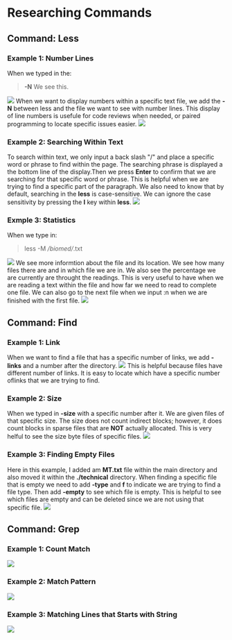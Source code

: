 # Researching Commands

## Command: Less

### Example 1: Number Lines
When we typed in the:
  > **-N** We see this.
 
![](https://user-images.githubusercontent.com/114209345/199067704-4113dbd7-514c-46c6-9551-af0b24e0a163.png)
When we want to display numbers within a specific text file, we add the **-N** between less and the file we want to see with number lines. This display of line numbers is usefule for code reviews when needed, or paired programming to locate specific issues easier.
![](https://user-images.githubusercontent.com/114209345/199067724-f11c2a68-bcb7-4b75-ad7a-82d7d6ec6701.png)

### Example 2: Searching Within Text
To search within text, we only input a back slash "/" and place a specific word or phrase to find within the page. The searching phrase is displayed a the bottom line of the display.Then we press **Enter** to confirm that we are searching for that specific word or phrase. This is helpful when we are trying to find a specific  part of the paragraph. We also need to know that by default, searching in the **less** is case-sensitive. We can ignore the case sensitivity by pressing the **I** key within **less**.
![](https://user-images.githubusercontent.com/114209345/199068190-5317b8b9-ffe9-49d6-9082-9f3bf4cf235f.png)

### Exmple 3: Statistics
When we type in:
  > less -M */biomed/*.txt
  
![](https://user-images.githubusercontent.com/114209345/199068723-f6129b00-6add-437c-8f23-7f090ef3b413.png)
We see more informtion about the file and its location. We see how many files there are and in which file we are in. We also see the percentage we are currently are throught the readings. This is very useful to have when we are reading a text within the file and how far we need to read to complete one file. We can also go to the next file when we input :n when we are finished with the first file.
![](https://user-images.githubusercontent.com/114209345/199068753-800dbc7c-6e7e-44cc-a249-e8a91a9942a1.png)

## Command: Find
### Example 1: Link
When we want to find a file that has a specific number of links, we add **-links** and a number after the directory.
![](https://user-images.githubusercontent.com/114209345/198929644-cadeac75-9b74-4f79-b442-e1565e609ffd.png)
This is helpful because files have different number of links. It is easy to locate which have a specific number oflinks that we are trying to find.

### Example 2: Size
When we typed in **-size** with a specific number after it. We are given files of that specific size. The size does not count indirect blocks; however, it does count blocks in sparse files that are **NOT** actually allocated. This is very helful to see the size byte files of specific files.
![](https://user-images.githubusercontent.com/114209345/198929574-d493f973-b490-4c00-a123-6f6756bd5e80.png)


### Example 3: Finding Empty Files
Here in this example, I added am **MT.txt** file within the main directory and also moved it within the **./technical** directory. When finding a specific file that is empty we need to add **-type** and **f** to indicate we are trying to find a file type. Then add **-empty** to see which file is empty. This is helpful to see which files are empty and can be deleted since we are not using that specific file.
![](https://user-images.githubusercontent.com/114209345/198929505-daaba170-187e-4b97-8d91-858747bbc2a1.png)


## Command: Grep
### Example 1: Count Match
![](https://user-images.githubusercontent.com/114209345/198929458-c653512d-2bb4-4b9f-b42b-455881e8fa94.png)

### Example 2: Match Pattern
![](https://user-images.githubusercontent.com/114209345/198929373-9fa86473-fcc0-4673-8bc2-fec74f6826b4.png)

### Example 3: Matching Lines that Starts with String
![](https://user-images.githubusercontent.com/114209345/198929219-18f50e51-5cb1-4c14-8e01-3e30638c7924.png)


